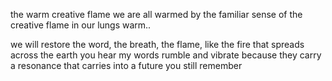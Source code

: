 the warm creative flame
 we are all warmed by the familiar sense of the creative flame in our lungs
  warm..

  we will restore the word, the breath, the flame, like the fire that spreads across the earth  you hear my words rumble and vibrate because they carry a resonance that carries into a  future you still remember 